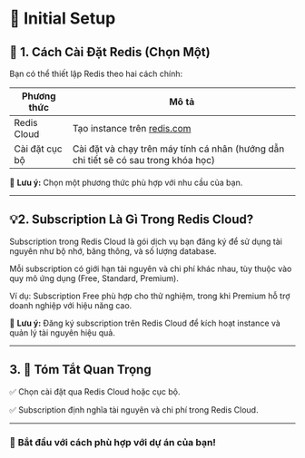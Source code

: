 # 📝 Initial Setup

## 🚀 1. Cách Cài Đặt Redis (Chọn Một)

Bạn có thể thiết lập Redis theo hai cách chính:

| **Phương thức**   | **Mô tả**                                              |
|-------------------|--------------------------------------------------------|
| Redis Cloud       | Tạo instance trên [redis.com](https://redis.com)       |
| Cài đặt cục bộ    | Cài đặt và chạy trên máy tính cá nhân (hướng dẫn chi tiết sẽ có sau trong khóa học) |

📌 **Lưu ý:** Chọn một phương thức phù hợp với nhu cầu của bạn.

---

## 💡2. Subscription Là Gì Trong Redis Cloud?

Subscription trong Redis Cloud là gói dịch vụ bạn đăng ký để sử dụng tài nguyên như bộ nhớ, băng thông, và số lượng database.

Mỗi subscription có giới hạn tài nguyên và chi phí khác nhau, tùy thuộc vào quy mô ứng dụng (Free, Standard, Premium).

Ví dụ: Subscription Free phù hợp cho thử nghiệm, trong khi Premium hỗ trợ doanh nghiệp với hiệu năng cao.

📌 **Lưu ý:** Đăng ký subscription trên Redis Cloud để kích hoạt instance và quản lý tài nguyên hiệu quả.

---

## 3. 📌 Tóm Tắt Quan Trọng

✅ Chọn cài đặt qua Redis Cloud hoặc cục bộ.

✅ Subscription định nghĩa tài nguyên và chi phí trong Redis Cloud.

---

### 🚀 **Bắt đầu với cách phù hợp với dự án của bạn!**